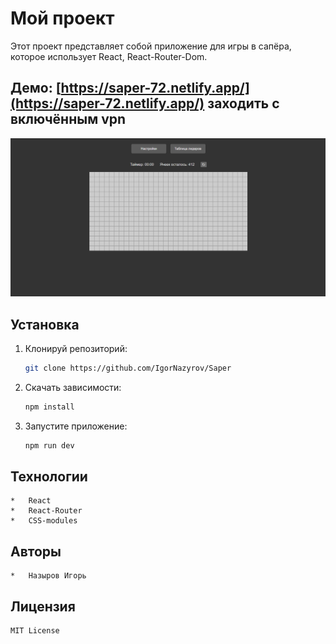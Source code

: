 # Мой проект

Этот проект представляет собой приложение для игры в сапёра, которое использует React, React-Router-Dom.

## Демо: [https://saper-72.netlify.app/](https://saper-72.netlify.app/) заходить с включённым vpn

![Скриншот дизайна](public/Дизайн%20Сапёра.png)

## Установка

1.  Клонируй репозиторий:

    ```bash
    git clone https://github.com/IgorNazyrov/Saper
    ```
2.  Скачать зависимости:

    ```bash
    npm install
    ```

3.  Запустите приложение:

    ```bash
    npm run dev
    ```

## Технологии

    *   React
    *   React-Router
    *   CSS-modules

## Авторы

    *   Назыров Игорь

## Лицензия 

    MIT License
